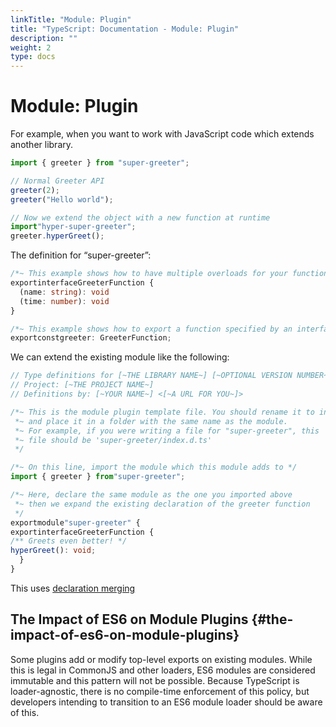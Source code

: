 ```yaml
---
linkTitle: "Module: Plugin"
title: "TypeScript: Documentation - Module: Plugin"
description: ""
weight: 2
type: docs
---
```


# Module: Plugin

For example, when you want to work with JavaScript code which extends another library.

```ts
import { greeter } from "super-greeter";

// Normal Greeter API
greeter(2);
greeter("Hello world");

// Now we extend the object with a new function at runtime
import"hyper-super-greeter";
greeter.hyperGreet();
```

The definition for “super-greeter”:

```ts
/*~ This example shows how to have multiple overloads for your function */
exportinterfaceGreeterFunction {
  (name: string): void
  (time: number): void
}

/*~ This example shows how to export a function specified by an interface */
exportconstgreeter: GreeterFunction;
```

We can extend the existing module like the following:

```ts
// Type definitions for [~THE LIBRARY NAME~] [~OPTIONAL VERSION NUMBER~]
// Project: [~THE PROJECT NAME~]
// Definitions by: [~YOUR NAME~] <[~A URL FOR YOU~]>

/*~ This is the module plugin template file. You should rename it to index.d.ts
 *~ and place it in a folder with the same name as the module.
 *~ For example, if you were writing a file for "super-greeter", this
 *~ file should be 'super-greeter/index.d.ts'
 */

/*~ On this line, import the module which this module adds to */
import { greeter } from"super-greeter";

/*~ Here, declare the same module as the one you imported above
 *~ then we expand the existing declaration of the greeter function
 */
exportmodule"super-greeter" {
exportinterfaceGreeterFunction {
/** Greets even better! */
hyperGreet(): void;
  }
}
```

This uses [declaration merging](/typescript/5.2/reference/declaration-merging)

## The Impact of ES6 on Module Plugins {#the-impact-of-es6-on-module-plugins}

Some plugins add or modify top-level exports on existing modules.
While this is legal in CommonJS and other loaders, ES6 modules are considered immutable and this pattern will not be possible.
Because TypeScript is loader-agnostic, there is no compile-time enforcement of this policy, but developers intending to transition to an ES6 module loader should be aware of this.
